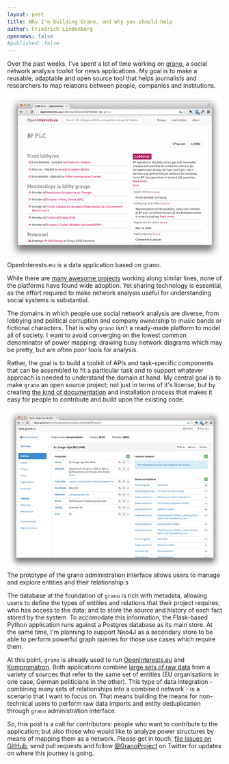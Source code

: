 ```yaml
---
layout: post
title: Why I'm building Grano, and why you should help
author: Friedrich Lindenberg
opennews: false
#published: false
---
```


Over the past weeks, I've spent a lot of time working on [grano](http://grano.cc), a social network analysis toolkit for news applications. My goal is to make a reusable, adaptable and open source tool that helps journalists and researchers to map relations between people, companies and institutions.

<div class="captioned">
    <a href="http://openinterests.eu/entities/C8LGAeFSZfS8NZz-bp-p-l-c"><img src="/img/grano_bp.png" class="img-responsive" alt="BP on OpenInterests.eu"></a>
    <div class="caption">
        OpenInterests.eu is a data application based on grano.
    </div>
</div>

While there are [many awesome projects](http://untangled.knightlab.com/readings/charting-social-network-analysis-tools.html) working along similar lines, none of the platforms have found wide adoption. Yet sharing technology is essential, as the effort required to make network analysis useful for understanding social systems is substantial.

The domains in which people use social network analysis are diverse, from lobbying and political corruption and company ownership to music bands or fictional characters. That is why ``grano`` isn't a ready-made platform to model all of society. I want to avoid converging on the lowest common denominator of power mapping: drawing busy network diagrams which may be pretty, but are often poor tools for analysis.

Rather, the goal is to build a toolkit of APIs and task-specific components that can be assembled to fit a particular task and to support whatever approach is needed to understand the domain at hand. My central goal is to make ``grano`` an open source project; not just in terms of it's license, but by creating [the kind of documentation](http://docs.grano.cc) and installation process that makes it easy for people to contribute and build upon the existing code.

<div class="captioned">
    <a href="http://beta.grano.cc/#/p/kompromatron/entities/CpLVnWBTd7zruH4"><img src="/img/grano_gysi.png" class="img-responsive" alt="Grano"></a>
    <div class="caption">
        The prototype of the grano administration interface allows users to manage and explore entities and their relationship.s
    </div>
</div>

The database at the foundation of ``grano`` is rich with metadata, allowing users to define the types of entities and relations that their project requires; who has access to the data; and to store the source and history of each fact stored by the system. To accomodate this information, the Flask-based Python application runs against a Postgres database as its main store. At the same time, I'm planning to support Neo4J as a secondary store to be able to perform powerful graph queries for those use cases which require them.

At this point, ``grano`` is already used to run [OpenInterests.eu](http://openinterests.eu) and [Kompromatron](https://kompromatron.herokuapp.com/). Both applications combine [large sets of raw data](https://github.com/pudo/openinterests.eu/tree/master/sources) from a variety of sources that refer to the same set of entities (EU organisations in one case, German politicians in the other). This type of data integration - combining many sets of relationships into a combined network - is a scenario that I want to focus on. That means building the means for non-technical users to perform raw data imports and entity deduplication through ``grano`` administration interface.

So, this post is a call for contributors: people who want to contribute to the application; but also those who would like to analyze power structures by means of mapping them as a network. Please get in touch, [file issues on GitHub](https://github.com/pudo/grano/issues), send pull requests and follow [@GranoProject](https://twitter.com/GranoProject) on Twitter for updates on where this journey is going.






